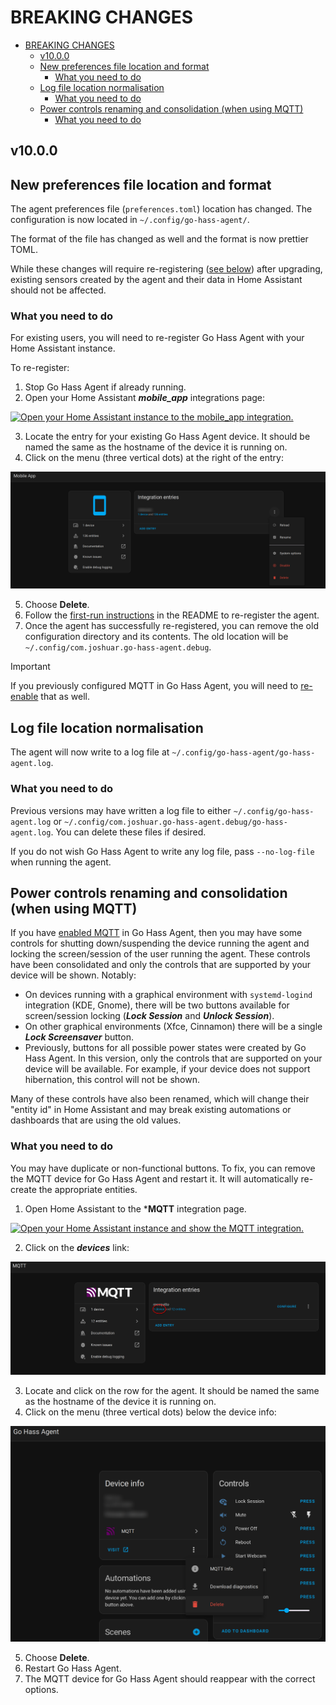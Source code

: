 # BREAKING CHANGES

- [BREAKING CHANGES](#breaking-changes)
  - [v10.0.0](#v1000)
  - [New preferences file location and format](#new-preferences-file-location-and-format)
    - [What you need to do](#what-you-need-to-do)
  - [Log file location normalisation](#log-file-location-normalisation)
    - [What you need to do](#what-you-need-to-do-1)
  - [Power controls renaming and consolidation (when using MQTT)](#power-controls-renaming-and-consolidation-when-using-mqtt)
    - [What you need to do](#what-you-need-to-do-2)


## v10.0.0

## New preferences file location and format

The agent preferences file (`preferences.toml`) location has changed. The
configuration is now located in `~/.config/go-hass-agent/`.

The format of the file has changed as well and the format is now prettier TOML.

While these changes will require re-registering ([see
below](#what-you-need-to-do)) after upgrading, existing sensors created by the
agent and their data in Home Assistant should not be affected.

### What you need to do

For existing users, you will need to re-register Go Hass Agent with your Home Assistant instance.

To re-register:

1. Stop Go Hass Agent if already running.
2. Open your Home Assistant ***mobile_app*** integrations page:

  [![Open your Home Assistant instance to the mobile_app
  integration.](https://my.home-assistant.io/badges/integration.svg)](https://my.home-assistant.io/redirect/integration/?domain=mobile_app)

3. Locate the entry for your existing Go Hass Agent device. It should be named
   the same as the hostname of the device it is running on.
4. Click on the menu (three vertical dots) at the right of the entry:

![Delete Agent Example](../assets/screenshots/delete-from-mobile-app-integrations.png)

5. Choose **Delete**.
6. Follow the [first-run instructions](../README.md#-first-run) in the README to re-register the agent.
7. Once the agent has successfully re-registered, you can remove the old configuration directory and its contents. The old location will be `~/.config/com.joshuar.go-hass-agent.debug`.

> [!IMPORTANT]
> If you previously configured MQTT in Go Hass Agent, you will need
> to [re-enable](../README.md#configuration) that as well.

## Log file location normalisation

The agent will now write to a log file at `~/.config/go-hass-agent/go-hass-agent.log`.

### What you need to do

Previous versions may have written a log file to either `~/.config/go-hass-agent.log` or `~/.config/com.joshuar.go-hass-agent.debug/go-hass-agent.log`. You can delete these files if desired.

If you do not wish Go Hass Agent to write any log file, pass `--no-log-file` when running the agent.

## Power controls renaming and consolidation (when using MQTT)

If you have [enabled MQTT](../README.md#mqtt-sensors-and-controls) in Go Hass
Agent, then you may have some controls for shutting down/suspending the device
running the agent and locking the screen/session of the user running the agent.
These controls have been consolidated and only the controls that are supported
by your device will be shown. Notably:

- On devices running with a graphical environment with `systemd-logind`
  integration (KDE, Gnome), there will be two buttons available for
  screen/session locking (***Lock Session*** and ***Unlock Session***).
- On other graphical environments (Xfce, Cinnamon) there will be a single
  ***Lock Screensaver*** button.
- Previously, buttons for all possible power states were created by Go Hass
  Agent. In this version, only the controls that are supported on your device
  will be available. For example, if your device does not support hibernation,
  this control will not be shown.

Many of these controls have also been renamed, which will change their "entity
id" in Home Assistant and may break existing automations or dashboards that are
using the old values.

### What you need to do

You may have duplicate or non-functional buttons. To fix, you can remove the
MQTT device for Go Hass Agent and restart it. It will automatically re-create
the appropriate entities.

1. Open Home Assistant to the ***MQTT** integration page.

[![Open your Home Assistant instance and show the MQTT
integration.](https://my.home-assistant.io/badges/integration.svg)](https://my.home-assistant.io/redirect/integration/?domain=mqtt)

2. Click on the ***devices*** link:

![Open MQTT devices Example](../assets/screenshots/open-mqtt-devices.png)

3. Locate and click on the row for the agent.  It should be named the same as
   the hostname of the device it is running on.
4. Click on the menu (three vertical dots) below the device info:

![Open MQTT device options Example](../assets/screenshots/mqtt-device-options.png)

5. Choose **Delete**.
6. Restart Go Hass Agent.
7. The MQTT device for Go Hass Agent should reappear with the correct options.
